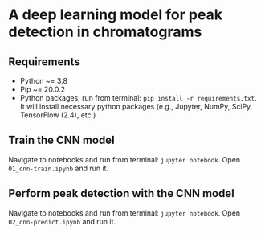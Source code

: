 # A deep learning model for peak detection in chromatograms

## Requirements
* Python ~= 3.8
* Pip ~= 20.0.2
* Python packages; run from terminal: `pip install -r requirements.txt`. It will install necessary python packages (e.g., Jupyter, NumPy, SciPy, TensorFlow (2.4), etc.)

## Train the CNN model
Navigate to notebooks and run from terminal: `jupyter notebook`. Open `01_cnn-train.ipynb` and run it.

## Perform peak detection with the CNN model
Navigate to notebooks and run from terminal: `jupyter notebook`. Open `02_cnn-predict.ipynb` and run it.
